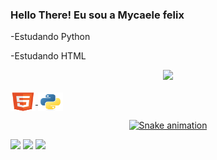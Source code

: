 ### Hello There! Eu sou a Mycaele felix

-Estudando Python

-Estudando HTML

<div align="center">
  <a href="https://github.com/Mykafelix">
  <img height="130em" src="https://github-readme-stats.vercel.app/api?username=Mykafelix&show_icons=true&theme=dark&include_all_commits=true&count_private=true"/>
</div>

<div style="display: inline_block"><br>
  <img align="center" alt="Rafa-HTML" height="30" width="40" src="https://raw.githubusercontent.com/devicons/devicon/master/icons/html5/html5-original.svg">
  <img align="center" alt="Rafa-Python" height="30" width="40" src="https://raw.githubusercontent.com/devicons/devicon/master/icons/python/python-original.svg">
 </div>

<div align="center">
  
  ![Snake animation](https://github.com/Mykafelix/Mykafelix/blob/output/github-contribution-grid-snake.svg)
  
</div>
 
 <div>
  <a href="https://instagram.com/zoejhj" target="_blank"><img src="https://img.shields.io/badge/-Instagram-%23E4405F?style=for-the-badge&logo=instagram&logoColor=white" target="_blank"></a>
 	<a href="https://www.twitch.tv/llzoe" target="_blank"><img src="https://img.shields.io/badge/Twitch-9146FF?style=for-the-badge&logo=twitch&logoColor=white" target="_blank"></a>
 <a href="https://open.spotify.com/user/315ic2vartbhgsu6ztblf77odwr4?si=06153601bb1b4df8 target="_blank"><img src="https://img.shields.io/badge/Spotify-1ED760?&style=for-the-badge&logo=spotify&logoColor=white" target="_blank"></a>
